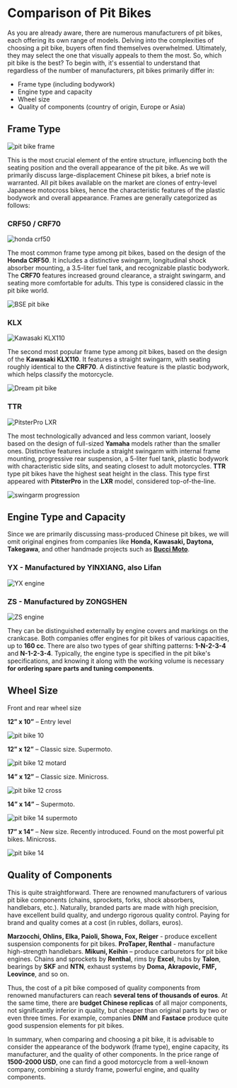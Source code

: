 # Comparison of Pit Bikes

As you are already aware, there are numerous manufacturers of pit bikes, each offering its own range of models. Delving into the complexities of choosing a pit bike, buyers often find themselves overwhelmed. Ultimately, they may select the one that visually appeals to them the most. So, which pit bike is the best? To begin with, it's essential to understand that regardless of the number of manufacturers, pit bikes primarily differ in:

- Frame type (including bodywork)
- Engine type and capacity
- Wheel size
- Quality of components (country of origin, Europe or Asia)

## Frame Type

![pit bike frame](../../../static/img/af424c.jpg "pit bike frame")

This is the most crucial element of the entire structure, influencing both the seating position and the overall appearance of the pit bike. As we will primarily discuss large-displacement Chinese pit bikes, a brief note is warranted. All pit bikes available on the market are clones of entry-level Japanese motocross bikes, hence the characteristic features of the plastic bodywork and overall appearance. Frames are generally categorized as follows:

### CRF50 / CRF70


![honda crf50](../../../static/img/47cecc.jpg "honda crf50")


The most common frame type among pit bikes, based on the design of the **Honda CRF50**. It includes a distinctive swingarm, longitudinal shock absorber mounting, a 3.5-liter fuel tank, and recognizable plastic bodywork. The **CRF70** features increased ground clearance, a straight swingarm, and seating more comfortable for adults. This type is considered classic in the pit bike world.


![BSE pit bike](../../../static/img/ba9658.jpg "BSE pit bike")


### KLX


![Kawasaki KLX110](../../../static/img/e0dba8.jpg "Kawasaki KLX110")


The second most popular frame type among pit bikes, based on the design of the **Kawasaki KLX110**. It features a straight swingarm, with seating roughly identical to the **CRF70**. A distinctive feature is the plastic bodywork, which helps classify the motorcycle.


![Dream pit bike](../../../static/img/f0d481.jpg "Dream pit bike")


### TTR


![PitsterPro LXR](../../../static/img/de75d5.jpg "PitsterPro LXR")


The most technologically advanced and less common variant, loosely based on the design of full-sized **Yamaha** models rather than the smaller ones. Distinctive features include a straight swingarm with internal frame mounting, progressive rear suspension, a 5-liter fuel tank, plastic bodywork with characteristic side slits, and seating closest to adult motorcycles. **TTR** type pit bikes have the highest seat height in the class. This type first appeared with **PitsterPro** in the **LXR** model, considered top-of-the-line.


![swingarm progression](../../../static/img/16c902.jpg "swingarm progression")


## Engine Type and Capacity

Since we are primarily discussing mass-produced Chinese pit bikes, we will omit original engines from companies like **Honda, Kawasaki, Daytona, Takegawa**, and other handmade projects such as [**Bucci Moto**](http://mypitbike.ru/blog/tuning/37.html).

### YX - Manufactured by YINXIANG, also Lifan


![YX engine](../../../static/img/e7f37b.jpg "YX engine")


### ZS - Manufactured by ZONGSHEN


![ZS engine](../../../static/img/6b5d18.jpg "ZS engine")


They can be distinguished externally by engine covers and markings on the crankcase. Both companies offer engines for pit bikes of various capacities, up to **160 cc**. There are also two types of gear shifting patterns: **1-N-2-3-4** and **N-1-2-3-4**. Typically, the engine type is specified in the pit bike's specifications, and knowing it along with the working volume is necessary **for ordering spare parts and tuning components**.

## Wheel Size

Front and rear wheel size

**12” x 10”** – Entry level


![pit bike 10](../../../static/img/4749fc.jpg "pit bike 10")


**12” x 12”** – Classic size. Supermoto.


![pit bike 12 motard](../../../static/img/d88e96.jpg "pit bike 12 motard")


**14” x 12”** – Classic size. Minicross.


![pit bike 12 cross](../../../static/img/306b31.jpg "pit bike 12 cross")


**14” x 14”** – Supermoto.


![pit bike 14 supermoto](../../../static/img/bce20a.jpg "pit bike 14 supermoto")


**17” x 14”** – New size. Recently introduced. Found on the most powerful pit bikes. Minicross.


![pit bike 14](../../../static/img/580274.jpg "pit bike 14")


## Quality of Components

This is quite straightforward. There are renowned manufacturers of various pit bike components (chains, sprockets, forks, shock absorbers, handlebars, etc.). Naturally, branded parts are made with high precision, have excellent build quality, and undergo rigorous quality control. Paying for brand and quality comes at a cost (in rubles, dollars, euros).

**Marzocchi, Ohlins, Elka, Paioli, Showa, Fox, Reiger** - produce excellent suspension components for pit bikes. **ProTaper, Renthal** - manufacture high-strength handlebars. **Mikuni, Keihin** – produce carburetors for pit bike engines. Chains and sprockets by **Renthal**, rims by **Excel**, hubs by **Talon**, bearings by **SKF** and **NTN**, exhaust systems by **Doma, Akrapovic, FMF, Leovince**, and so on.

Thus, the cost of a pit bike composed of quality components from renowned manufacturers can reach **several tens of thousands of euros**. At the same time, there are **budget Chinese replicas** of all major components, not significantly inferior in quality, but cheaper than original parts by two or even three times. For example, companies **DNM** and **Fastace** produce quite good suspension elements for pit bikes.

In summary, when comparing and choosing a pit bike, it is advisable to consider the appearance of the bodywork (frame type), engine capacity, its manufacturer, and the quality of other components. In the price range of **1500-2000 USD**, one can find a good motorcycle from a well-known company, combining a sturdy frame, powerful engine, and quality components.
